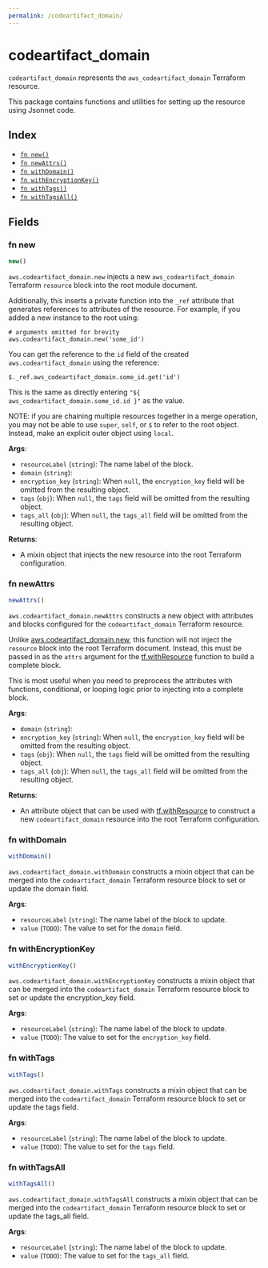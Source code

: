 ```yaml
---
permalink: /codeartifact_domain/
---
```


# codeartifact_domain

`codeartifact_domain` represents the `aws_codeartifact_domain` Terraform resource.



This package contains functions and utilities for setting up the resource using Jsonnet code.


## Index

* [`fn new()`](#fn-new)
* [`fn newAttrs()`](#fn-newattrs)
* [`fn withDomain()`](#fn-withdomain)
* [`fn withEncryptionKey()`](#fn-withencryptionkey)
* [`fn withTags()`](#fn-withtags)
* [`fn withTagsAll()`](#fn-withtagsall)

## Fields

### fn new

```ts
new()
```


`aws.codeartifact_domain.new` injects a new `aws_codeartifact_domain` Terraform `resource`
block into the root module document.

Additionally, this inserts a private function into the `_ref` attribute that generates references to attributes of the
resource. For example, if you added a new instance to the root using:

    # arguments omitted for brevity
    aws.codeartifact_domain.new('some_id')

You can get the reference to the `id` field of the created `aws.codeartifact_domain` using the reference:

    $._ref.aws_codeartifact_domain.some_id.get('id')

This is the same as directly entering `"${ aws_codeartifact_domain.some_id.id }"` as the value.

NOTE: if you are chaining multiple resources together in a merge operation, you may not be able to use `super`, `self`,
or `$` to refer to the root object. Instead, make an explicit outer object using `local`.

**Args**:
  - `resourceLabel` (`string`): The name label of the block.
  - `domain` (`string`): 
  - `encryption_key` (`string`):  When `null`, the `encryption_key` field will be omitted from the resulting object.
  - `tags` (`obj`):  When `null`, the `tags` field will be omitted from the resulting object.
  - `tags_all` (`obj`):  When `null`, the `tags_all` field will be omitted from the resulting object.

**Returns**:
- A mixin object that injects the new resource into the root Terraform configuration.


### fn newAttrs

```ts
newAttrs()
```


`aws.codeartifact_domain.newAttrs` constructs a new object with attributes and blocks configured for the `codeartifact_domain`
Terraform resource.

Unlike [aws.codeartifact_domain.new](#fn-codeartifactdomainnew), this function will not inject the `resource`
block into the root Terraform document. Instead, this must be passed in as the `attrs` argument for the
[tf.withResource](https://github.com/tf-libsonnet/core/tree/main/docs#fn-withresource) function to build a complete block.

This is most useful when you need to preprocess the attributes with functions, conditional, or looping logic prior to
injecting into a complete block.

**Args**:
  - `domain` (`string`): 
  - `encryption_key` (`string`):  When `null`, the `encryption_key` field will be omitted from the resulting object.
  - `tags` (`obj`):  When `null`, the `tags` field will be omitted from the resulting object.
  - `tags_all` (`obj`):  When `null`, the `tags_all` field will be omitted from the resulting object.

**Returns**:
  - An attribute object that can be used with [tf.withResource](https://github.com/tf-libsonnet/core/tree/main/docs#fn-withresource) to construct a new `codeartifact_domain` resource into the root Terraform configuration.


### fn withDomain

```ts
withDomain()
```

`aws.codeartifact_domain.withDomain` constructs a mixin object that can be merged into the `codeartifact_domain`
Terraform resource block to set or update the domain field.



**Args**:
  - `resourceLabel` (`string`): The name label of the block to update.
  - `value` (`TODO`): The value to set for the `domain` field.


### fn withEncryptionKey

```ts
withEncryptionKey()
```

`aws.codeartifact_domain.withEncryptionKey` constructs a mixin object that can be merged into the `codeartifact_domain`
Terraform resource block to set or update the encryption_key field.



**Args**:
  - `resourceLabel` (`string`): The name label of the block to update.
  - `value` (`TODO`): The value to set for the `encryption_key` field.


### fn withTags

```ts
withTags()
```

`aws.codeartifact_domain.withTags` constructs a mixin object that can be merged into the `codeartifact_domain`
Terraform resource block to set or update the tags field.



**Args**:
  - `resourceLabel` (`string`): The name label of the block to update.
  - `value` (`TODO`): The value to set for the `tags` field.


### fn withTagsAll

```ts
withTagsAll()
```

`aws.codeartifact_domain.withTagsAll` constructs a mixin object that can be merged into the `codeartifact_domain`
Terraform resource block to set or update the tags_all field.



**Args**:
  - `resourceLabel` (`string`): The name label of the block to update.
  - `value` (`TODO`): The value to set for the `tags_all` field.
